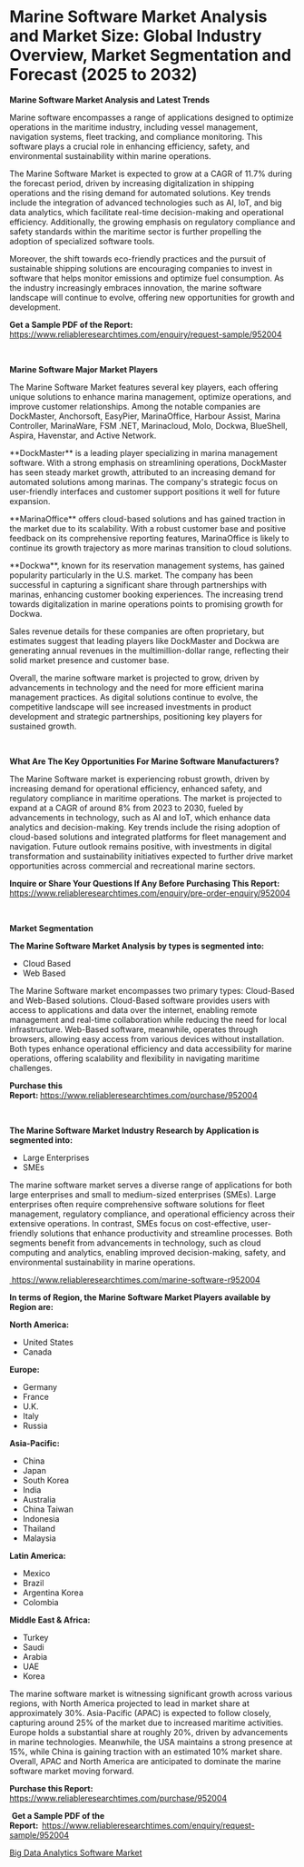 <p><h1>Marine Software Market Analysis and Market Size: Global Industry Overview, Market Segmentation and Forecast (2025 to 2032)</h1></p><p><strong>Marine Software Market Analysis and Latest Trends</strong></p>
<p><p>Marine software encompasses a range of applications designed to optimize operations in the maritime industry, including vessel management, navigation systems, fleet tracking, and compliance monitoring. This software plays a crucial role in enhancing efficiency, safety, and environmental sustainability within marine operations.</p><p>The Marine Software Market is expected to grow at a CAGR of 11.7% during the forecast period, driven by increasing digitalization in shipping operations and the rising demand for automated solutions. Key trends include the integration of advanced technologies such as AI, IoT, and big data analytics, which facilitate real-time decision-making and operational efficiency. Additionally, the growing emphasis on regulatory compliance and safety standards within the maritime sector is further propelling the adoption of specialized software tools.</p><p>Moreover, the shift towards eco-friendly practices and the pursuit of sustainable shipping solutions are encouraging companies to invest in software that helps monitor emissions and optimize fuel consumption. As the industry increasingly embraces innovation, the marine software landscape will continue to evolve, offering new opportunities for growth and development.</p></p>
<p><strong>Get a Sample PDF of the Report:&nbsp;</strong> <a href="https://www.reliableresearchtimes.com/enquiry/request-sample/952004?utm_campaign=3167&utm_medium=2&utm_source=Github&utm_content=ia&utm_term=06032025&utm_id=marine-software">https://www.reliableresearchtimes.com/enquiry/request-sample/952004</a></p>
<p>&nbsp;</p>
<p><strong>Marine Software Major Market Players</strong></p>
<p><p>The Marine Software Market features several key players, each offering unique solutions to enhance marina management, optimize operations, and improve customer relationships. Among the notable companies are DockMaster, Anchorsoft, EasyPier, MarinaOffice, Harbour Assist, Marina Controller, MarinaWare, FSM .NET, Marinacloud, Molo, Dockwa, BlueShell, Aspira, Havenstar, and Active Network.</p><p>**DockMaster** is a leading player specializing in marina management software. With a strong emphasis on streamlining operations, DockMaster has seen steady market growth, attributed to an increasing demand for automated solutions among marinas. The company's strategic focus on user-friendly interfaces and customer support positions it well for future expansion.</p><p>**MarinaOffice** offers cloud-based solutions and has gained traction in the market due to its scalability. With a robust customer base and positive feedback on its comprehensive reporting features, MarinaOffice is likely to continue its growth trajectory as more marinas transition to cloud solutions.</p><p>**Dockwa**, known for its reservation management systems, has gained popularity particularly in the U.S. market. The company has been successful in capturing a significant share through partnerships with marinas, enhancing customer booking experiences. The increasing trend towards digitalization in marine operations points to promising growth for Dockwa.</p><p>Sales revenue details for these companies are often proprietary, but estimates suggest that leading players like DockMaster and Dockwa are generating annual revenues in the multimillion-dollar range, reflecting their solid market presence and customer base.</p><p>Overall, the marine software market is projected to grow, driven by advancements in technology and the need for more efficient marina management practices. As digital solutions continue to evolve, the competitive landscape will see increased investments in product development and strategic partnerships, positioning key players for sustained growth.</p></p>
<p>&nbsp;</p>
<p><strong>What Are The Key Opportunities For Marine Software Manufacturers?</strong></p>
<p><p>The Marine Software market is experiencing robust growth, driven by increasing demand for operational efficiency, enhanced safety, and regulatory compliance in maritime operations. The market is projected to expand at a CAGR of around 8% from 2023 to 2030, fueled by advancements in technology, such as AI and IoT, which enhance data analytics and decision-making. Key trends include the rising adoption of cloud-based solutions and integrated platforms for fleet management and navigation. Future outlook remains positive, with investments in digital transformation and sustainability initiatives expected to further drive market opportunities across commercial and recreational marine sectors.</p></p>
<p><strong>Inquire or Share Your Questions If Any Before Purchasing This Report:</strong> <a href="https://www.reliableresearchtimes.com/enquiry/pre-order-enquiry/952004?utm_campaign=3167&utm_medium=2&utm_source=Github&utm_content=ia&utm_term=06032025&utm_id=marine-software">https://www.reliableresearchtimes.com/enquiry/pre-order-enquiry/952004</a></p>
<p>&nbsp;</p>
<p><strong>Market Segmentation</strong></p>
<p><strong>The Marine Software Market Analysis by types is segmented into:</strong></p>
<p><ul><li>Cloud Based</li><li>Web Based</li></ul></p>
<p><p>The Marine Software market encompasses two primary types: Cloud-Based and Web-Based solutions. Cloud-Based software provides users with access to applications and data over the internet, enabling remote management and real-time collaboration while reducing the need for local infrastructure. Web-Based software, meanwhile, operates through browsers, allowing easy access from various devices without installation. Both types enhance operational efficiency and data accessibility for marine operations, offering scalability and flexibility in navigating maritime challenges.</p></p>
<p><strong>Purchase this Report:&nbsp;</strong><a href="https://www.reliableresearchtimes.com/purchase/952004?utm_campaign=3167&utm_medium=2&utm_source=Github&utm_content=ia&utm_term=06032025&utm_id=marine-software">https://www.reliableresearchtimes.com/purchase/952004</a></p>
<p>&nbsp;</p>
<p><strong>The Marine Software Market Industry Research by Application is segmented into:</strong></p>
<p><ul><li>Large Enterprises</li><li>SMEs</li></ul></p>
<p><p>The marine software market serves a diverse range of applications for both large enterprises and small to medium-sized enterprises (SMEs). Large enterprises often require comprehensive software solutions for fleet management, regulatory compliance, and operational efficiency across their extensive operations. In contrast, SMEs focus on cost-effective, user-friendly solutions that enhance productivity and streamline processes. Both segments benefit from advancements in technology, such as cloud computing and analytics, enabling improved decision-making, safety, and environmental sustainability in marine operations.</p></p>
<p><a href="https://www.reliableresearchtimes.com/marine-software-r952004?utm_campaign=3167&utm_medium=2&utm_source=Github&utm_content=ia&utm_term=06032025&utm_id=marine-software">&nbsp;https://www.reliableresearchtimes.com/marine-software-r952004</a></p>
<p><strong>In terms of Region, the Marine Software Market Players available by Region are:</strong></p>
<p>
    <p> <strong> North America: </strong>
        <ul>
            <li>United States</li>
            <li>Canada</li>
        </ul>
        </p> 
    <p> <strong> Europe: </strong>
        <ul>
            <li>Germany</li>
            <li>France</li>
            <li>U.K.</li>
            <li>Italy</li>
            <li>Russia</li>
        </ul>
        </p> 
    <p> <strong> Asia-Pacific: </strong>
        <ul>
            <li>China</li>
            <li>Japan</li>
            <li>South Korea</li>
            <li>India</li>
            <li>Australia</li>
            <li>China Taiwan</li>
            <li>Indonesia</li>
            <li>Thailand</li>
            <li>Malaysia</li>
        </ul>
        </p> 
    <p> <strong> Latin America: </strong>
        <ul>
            <li>Mexico</li>
            <li>Brazil</li>
            <li>Argentina Korea</li>
            <li>Colombia</li>
        </ul>
        </p> 
    <p> <strong> Middle East & Africa: </strong>
        <ul>
            <li>Turkey</li>
            <li>Saudi</li>
            <li>Arabia</li>
            <li>UAE</li>
            <li>Korea</li>
        </ul>
    </p>
    </p>
<p><p>The marine software market is witnessing significant growth across various regions, with North America projected to lead in market share at approximately 30%. Asia-Pacific (APAC) is expected to follow closely, capturing around 25% of the market due to increased maritime activities. Europe holds a substantial share at roughly 20%, driven by advancements in marine technologies. Meanwhile, the USA maintains a strong presence at 15%, while China is gaining traction with an estimated 10% market share. Overall, APAC and North America are anticipated to dominate the marine software market moving forward.</p></p>
<p><strong>Purchase this Report: </strong><a href="https://www.reliableresearchtimes.com/purchase/952004?utm_campaign=3167&utm_medium=2&utm_source=Github&utm_content=ia&utm_term=06032025&utm_id=marine-software">https://www.reliableresearchtimes.com/purchase/952004</a></p>
<p>&nbsp;<strong>Get a Sample PDF of the Report:&nbsp;&nbsp;</strong><a href="https://www.reliableresearchtimes.com/enquiry/request-sample/952004?utm_campaign=3167&utm_medium=2&utm_source=Github&utm_content=ia&utm_term=06032025&utm_id=marine-software">https://www.reliableresearchtimes.com/enquiry/request-sample/952004</a></p>
<p><strong></strong></p>
<p><p><a href="https://github.com/mriwacraane/Market-Research-Report-List-1/blob/main/big-data-analytics-software-market.md?utm_campaign=3167&utm_medium=2&utm_source=Github&utm_content=ia&utm_term=06032025&utm_id=marine-software">Big Data Analytics Software Market</a></p></p>